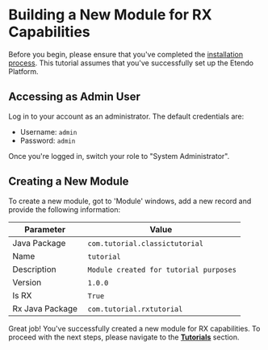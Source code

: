# Building a New Module for RX Capabilities

Before you begin, please ensure that you've completed the [installation process](/docs/developer-guide/etendo-rx/tutorials/getting-started). This tutorial assumes that you've successfully set up the Etendo Platform.

## Accessing as Admin User

Log in to your account as an administrator. The default credentials are:

- Username: `admin`
- Password: `admin`

Once you're logged in, switch your role to "System Administrator".

## Creating a New Module

To create a new module, got to 'Module' windows, add a new record and provide the following information:

| Parameter       | Value                                   |
| --------------- | --------------------------------------- |
| Java Package    |  `com.tutorial.classictutorial`         |
| Name            |  `tutorial`                             |
| Description     |  `Module created for tutorial purposes` |
| Version         |  `1.0.0`                                |
| Is RX           |  `True`                                 |
| Rx Java Package |  `com.tutorial.rxtutorial`              |

Great job! You've successfully created a new module for RX capabilities. To proceed with the next steps, please navigate to the [**Tutorials**](/docs/developer-guide/etendo-rx/tutorials) section.
